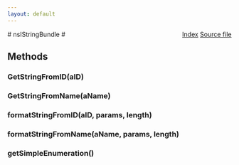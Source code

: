 ```yaml
---
layout: default
---
```

<div class='links' style='float:right'><a href="../index.html">Index</a>
<a href="http://dxr.mozilla.org/mozilla-central/source/intl/strres/nsIStringBundle.idl">Source file</a>
</div>
# nsIStringBundle #

## Methods ##

### GetStringFromID(aID) ###

### GetStringFromName(aName) ###

### formatStringFromID(aID, params, length) ###

### formatStringFromName(aName, params, length) ###

### getSimpleEnumeration() ###
